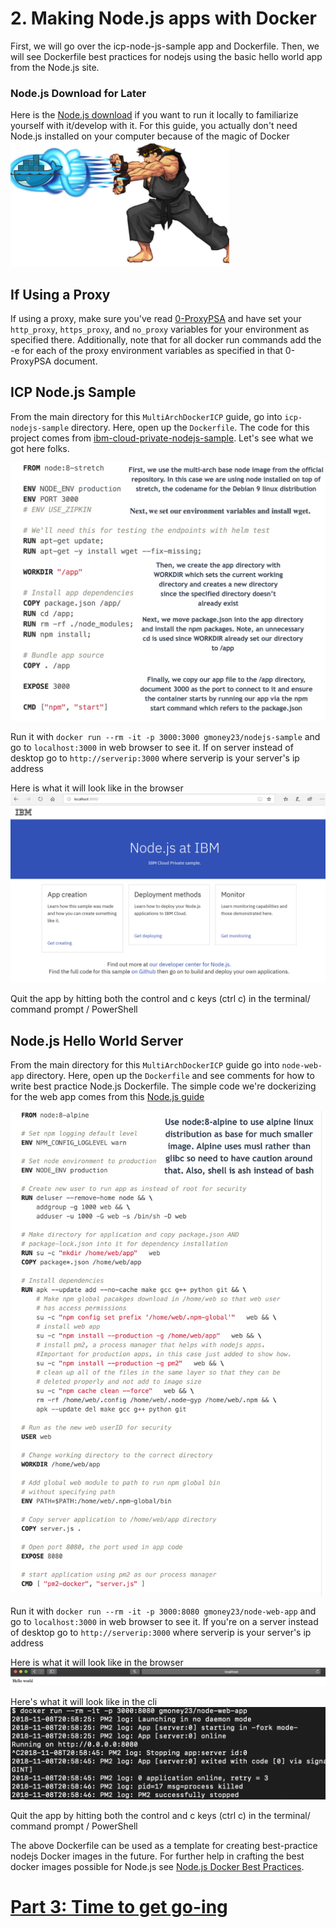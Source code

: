 # 2. Making Node.js apps with Docker
First, we will go over the icp-node-js-sample app and Dockerfile. Then, we will see Dockerfile best practices for nodejs using the basic hello world app from the Node.js site.

### Node.js Download for Later
Here is the [Node.js download](https://nodejs.org/en/) if you want to run it locally to familiarize yourself with it/develop with it. For this guide, you actually don't need Node.js installed on your computer because of the magic of Docker ![Docker ryu](images/docker-ryu.png)

## If Using a Proxy
If using a proxy, make sure you've read [0-ProxyPSA](0-ProxyPSA.md) and have set your `http_proxy`, `https_proxy`, and `no_proxy` variables for your environment as specified there. Additionally, note that for all docker run commands add the -e for each of the proxy environment variables as specified in that 0-ProxyPSA document.


## ICP Node.js Sample
From the main directory for this `MultiArchDockerICP` guide, go into `icp-nodejs-sample` directory. Here, open up the `Dockerfile`. The code for this project comes from [ibm-cloud-private-nodejs-sample](https://github.com/ibm-developer/icp-nodejs-sample). Let's see what we got here folks.

![Node.js-icp-sample-Docker](images/icp-nodejs-sample-Dockerfile.png)

Run it with `docker run --rm -it -p 3000:3000 gmoney23/nodejs-sample` and go to `localhost:3000` in web browser to see it. If on server instead of desktop go to `http://serverip:3000` where serverip is your server's ip address

Here is what it will look like in the browser ![node-web-output](images/icp-nodejs-sample.PNG)

Quit the app by hitting both the control and c keys (ctrl c) in the terminal/ command prompt / PowerShell

## Node.js Hello World Server
From the main directory for this `MultiArchDockerICP` guide go into `node-web-app` directory. Here, open up the `Dockerfile` and see comments for how to write best practice Node.js Dockerfile. The simple code we're dockerizing for the web app comes from this [Node.js guide](https://nodejs.org/en/docs/guides/nodejs-docker-webapp/)

![Node.js-web-app-Docker](images/node-web-app-Dockerfile.png)

Run it with `docker run --rm -it -p 3000:8080 gmoney23/node-web-app` and go to `localhost:3000` in web browser to see it. If you're on a server instead of desktop go to `http://serverip:3000` where serverip is your server's ip address

Here is what it will look like in the browser ![node-web-output](images/node-web-browser.png)

Here's what it will look like in the cli ![node-web-cli](images/node-web-cli.png)

Quit the app by hitting both the control and c keys (ctrl c) in the terminal/ command prompt / PowerShell

The above Dockerfile can be used as a template for creating best-practice nodejs Docker images in the future. For further help in crafting the best docker images possible for Node.js see [Node.js Docker Best Practices](https://github.com/nodejs/docker-node/blob/master/docs/BestPractices.md).

# [Part 3: Time to get go-ing](3-Best-Practice-go.md)
